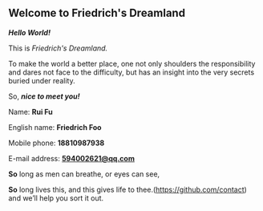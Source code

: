 ## Welcome to Friedrich's Dreamland

***Hello World!***

This is *Friedrich's Dreamland.*

To make the world a better place, one not only shoulders the responsibility and dares not face to the difficulty, but has an insight into the very secrets buried under reality.
 
So, ***nice to meet you!***
 
Name: **Rui Fu**
 
English name: **Friedrich Foo**
 
Mobile phone: **18810987938**
 
E-mail address: **594002621@qq.com**
 
**So** long as men can breathe, or eyes can see,
 
**So** long lives this, and this gives life to thee.(https://github.com/contact) and we’ll help you sort it out.
